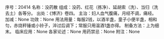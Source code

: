 序号：20414
名称：没药散
组成：没药、红花（拣净）、延胡索（洗）、当归（洗去土）各等分。
出处：《博济》卷四。
主治：妇人血气腹痛，月经不调，痛经。
加减：None
功效：None
用法用量：每服2钱，以酒半盏，童子小便半盏，相和匀，赤烧秤锤或小铃子，淬过后调下；常服只用温酒1盏亦得。
制备方法：上为细末。
临床应用：None
各家论述：None
用药禁忌：None
附注：None
